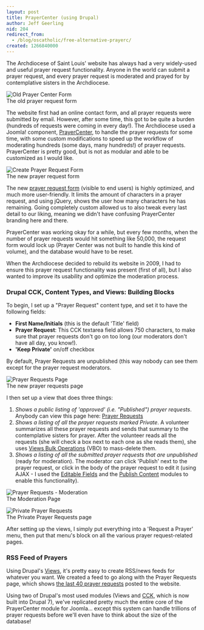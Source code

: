 ```yaml
---
layout: post
title: PrayerCenter (using Drupal)
author: Jeff Geerling
nid: 204
redirect_from:
  - /blog/oscatholic/free-alternative-prayerc/
created: 1266840000
---
```

<p>
	The Archdiocese of Saint Louis&#39; website has always had a very widely-used and useful prayer request functionality. Anyone in the world can submit a prayer request, and every prayer request is moderated and prayed for by contemplative sisters in the Archdiocese.</p>
<p class="rtecenter">
	<img alt="Old Prayer Center Form" class="imagecache-300px-by-300px" src="http://www.opensourcecatholic.com/sites/opensourcecatholic.com/files/imagecache/300px-by-300px/user-uploads/oscatholic/old-prayer-request_1.png" title="" /><br />
	The old prayer request form</p>
<p>
	The website first had an online contact form, and all prayer requests were submitted by email. However, after some time, this got to be quite a burden (hundreds of requests were coming in every day!). The Archdiocese used a Joomla! component, <a href="http://extensions.joomla.org/extensions/miscellaneous/religion/1988">PrayerCenter</a>, to handle the prayer requests for some time, with some custom modifications to speed up the workflow of moderating hundreds (some days, many hundreds!) of prayer requests. PrayerCenter is pretty good, but is not as modular and able to be customized as I would like.</p>
<p class="rtecenter">
	<img alt="Create Prayer Request Form" class="imagecache-300px-by-300px" src="http://www.opensourcecatholic.com/sites/opensourcecatholic.com/files/imagecache/300px-by-300px/user-uploads/oscatholic/create-prayer-request.png" title="" /><br />
	The new prayer request form</p>
<p>
	The new <a href="https://palantir.archstl.org/node/add/prayer-request">prayer request form</a> (visible to end users) is highly optimized, and much more user-friendly. It limits the amount of characters in a prayer request, and using jQuery, shows the user how many characters he has remaining. Going completely custom allowed us to also tweak every last detail to our liking, meaning we didn&#39;t have confusing PrayerCenter branding here and there.</p>
<!--break-->
<p>
	PrayerCenter was working okay for a while, but every few months, when the number of prayer requests would hit something like 50,000, the request form would lock up (Prayer Center was not built to handle this kind of volume), and the database would have to be reset.</p>
<p>
	When the Archdiocese decided to rebuild its website in 2009, I had to ensure this prayer request functionality was present (first of all), but I also wanted to improve its usability and optimize the moderation process.</p>
<h3>
	Drupal CCK, Content Types, and Views: Building Blocks</h3>
<p>
	To begin, I set up a &quot;Prayer Request&quot; content type, and set it to have the following fields:</p>
<ul>
	<li>
		<strong>First Name/Initials</strong> (this is the default &#39;Title&#39; field)</li>
	<li>
		<strong>Prayer Request</strong>: This CCK textarea field allows 750 characters, to make sure that prayer requests don&#39;t go on too long (our moderators don&#39;t have all day, you know!).</li>
	<li>
		<strong>&#39;Keep Private&#39;</strong> on/off checkbox</li>
</ul>
<p>
	By default, Prayer Requests are unpublished (this way nobody can see them except for the prayer request moderators.</p>
<p class="rtecenter">
	<img alt="Prayer Requests Page" class="imagecache-300px-by-300px" src="http://www.opensourcecatholic.com/sites/opensourcecatholic.com/files/imagecache/300px-by-300px/user-uploads/oscatholic/prayer-requests.png" title="" /><br />
	The new prayer requests page</p>
<p>
	I then set up a view that does three things:</p>
<ol>
	<li>
		<em>Shows a public listing of &#39;approved&#39; (i.e. &quot;Published&quot;) prayer requests</em>. Anybody can view this page here: <a href="http://archstl.org/prayer/requests">Prayer Requests</a></li>
	<li>
		<em>Shows a listing of all the prayer requests marked Private</em>. A volunteer summarizes all these prayer requests and sends that summary to the contemplative sisters for prayer. After the volunteer reads all the requests (she will check a box next to each one as she reads them), she uses <a href="http://drupal.org/project/views_bulk_operations">Views Bulk Operations</a> (VBO) to mass-delete them.</li>
	<li>
		<em>Shows a listing of all the submitted prayer requests that are unpublished</em> (ready for moderation). The moderator can click &#39;Publish&#39; next to the prayer request, or click in the body of the prayer request to edit it (using AJAX - I used the <a href="http://drupal.org/project/editablefields">Editable Fields</a> and the <a href="http://drupal.org/project/publishcontent">Publish Content</a> modules to enable this functionality).</li>
</ol>
<p class="rtecenter">
	<img alt="Prayer Requests - Moderation" class="imagecache-300px-by-300px" src="http://www.opensourcecatholic.com/sites/opensourcecatholic.com/files/imagecache/300px-by-300px/user-uploads/oscatholic/prayer-request-moderation.png" title="" /><br />
	The Moderation Page</p>
<p class="rtecenter">
	<img alt="Private Prayer Requests" class="imagecache-300px-by-300px" src="http://www.opensourcecatholic.com/sites/opensourcecatholic.com/files/imagecache/300px-by-300px/user-uploads/oscatholic/private-prayer-moderation.png" title="" /><br />
	The Private Prayer Requests page</p>
<p>
	After setting up the views, I simply put everything into a &#39;Request a Prayer&#39; menu, then put that menu&#39;s block on all the various prayer request-related pages.</p>
<h3>
	RSS Feed of Prayers</h3>
<p>
	Using Drupal&#39;s <a href="http://drupal.org/project/views">Views</a>, it&#39;s pretty easy to create RSS/news feeds for whatever you want. We created a feed to go along with the Prayer Requests page, which shows <a href="http://archstl.org/prayer/requests/rss.xml">the last 40 prayer requests</a> posted to the website.</p>
<p>
	Using two of Drupal&#39;s most used modules (Views and <a href="http://drupal.org/project/cck">CCK</a>, which is now built into Drupal 7), we&#39;ve replicated pretty much the entire core of the PrayerCenter module for Joomla... except this system can handle trillions of prayer requests before we&#39;ll even have to think about the size of the database!</p>
